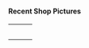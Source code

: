 #### Recent Shop Pictures

<table>
<tr>
<td valign="top">
<a href="./Collateral/Final/Back-Row-2Sink.jpg>"
<img src="./Collateral/Final/Thumbnails/Back-Row-2Sink.jpg>"
</a>
</td>
<td valign="top">
<a href="./Collateral/Final/Back-Row.jpg>"
<img src="./Collateral/Final/Thumbnails/Back-Row.jpg>"
</a>
</td>
<td valign="top">
<a href="./Collateral/Final/Cab-Drills.jpg>"
<img src="./Collateral/Final/Thumbnails/Cab-Drills.jpg>"
</a>
</td>
</tr>
<tr>
<td valign="top">
<a href="./Collateral/Final/Cab-Lathe.jpg>"
<img src="./Collateral/Final/Thumbnails/Cab-Lathe.jpg>"
</a>
</td>
<td valign="top">
<a href="./Collateral/Final/Cab-Routers.jpg>"
<img src="./Collateral/Final/Thumbnails/Cab-Routers.jpg>"
</a>
</td>
<td valign="top">
<a href="./Collateral/Final/Cab-Sanders.jpg>"
<img src="./Collateral/Final/Thumbnails/Cab-Sanders.jpg>"
</a>
</td>
</tr>
<tr>
<td valign="top">
<a href="./Collateral/Final/Cab-Saws.jpg>"
<img src="./Collateral/Final/Thumbnails/Cab-Saws.jpg>"
</a>
</td>
<td valign="top">
<a href="./Collateral/Final/Filter-Cord.jpg>"
<img src="./Collateral/Final/Thumbnails/Filter-Cord.jpg>"
</a>
</td>
<td valign="top">
<a href="./Collateral/Final/Left-Corner.jpg>"
<img src="./Collateral/Final/Thumbnails/Left-Corner.jpg>"
</a>
</td>
</tr>
<tr>
<td valign="top">
<a href="./Collateral/Final/To-Jack.jpg>"
<img src="./Collateral/Final/Thumbnails/To-Jack.jpg>"
</a>
</td>
<td valign="top">
<a href="./Collateral/Final/To-Sink.jpg>"
<img src="./Collateral/Final/Thumbnails/To-Sink.jpg>"
</a>
</td>
<td valign="top">
<a href="./Collateral/Final/Tool-Bench.jpg>"
<img src="./Collateral/Final/Thumbnails/Tool-Bench.jpg>"
</a>
</td>
</tr>
<tr>
<td valign="top">
<a href="./Collateral/Final/Clamps-V.jpg>"
<img src="./Collateral/Final/Thumbnails/Clamps-V.jpg>"
</a>
</td>
<td valign="top">
<a href="./Collateral/Final/Shelf-2-V.jpg>"
<img src="./Collateral/Final/Thumbnails/Shelf-2-V.jpg>"
</a>
</td>
<td valign="top">
<a href="./Collateral/Final/Shelf-1-V.jpg>"
<img src="./Collateral/Final/Thumbnails/Shelf-1-V.jpg>"
</a>
</td>
</tr>
  
<table>
